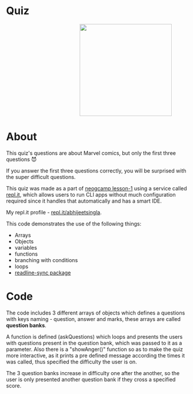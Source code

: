 # Quiz

[<img src = "https://repl.it/badge/github/abhijeetsingla/neogcamp-cli-project-2" alt text = "run on repl.it" width = "250" style = "transform: translateX(80%)"/>](https://repl.it/github/abhijeetsingla/neogcamp-cli-project-2?embed=1&output=1#index.js)

# About

This quiz's questions are about Marvel comics, but only the first three questions 😈

If you answer the first three questions correctly, you will be surprised with the super difficult questions.

This quiz was made as a part of [neogcamp lesson-1](https://neog.camp/guide/lesson-one) using a service called [repl.it](https://repl.it), which allows users to run CLI apps without much configuration required since it handles that automatically and has a smart IDE.

My repl.it profile - [repl.it/abhijeetsingla](https://repl.it/abhijeetsingla).

This code demonstrates the use of the following things: 
- Arrays
- Objects
- variables
- functions
- branching with conditions
- loops
- [readline-sync package](https://www.npmjs.com/package/readline-sync)

# Code
The code includes 3 different arrays of objects which defines a questions with keys naming - question, answer and marks, these arrays are called **question banks**.

A function is defined (askQuestions) which loops and presents the users with questions present in the question bank, which was passed to it as a parameter. Also there is a "showAnger()" function so as to make the quiz more interactive, as it prints a pre defined message according the times it was called, thus specified the difficulty the user is on.

The 3 question banks increase in difficulty one after the another, so the user is only presented another question bank if they cross a specified score. 